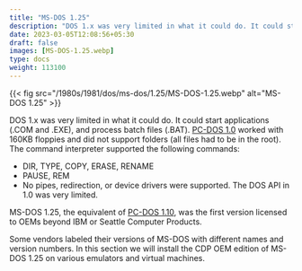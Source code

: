 ```yaml
---
title: "MS-DOS 1.25"
description: "DOS 1.x was very limited in what it could do. It could start applications (.COM and .EXE), and process batch files (.BAT). PC-DOS 1.0 worked with 160KB floppies and did not support folders (all files had to be in the root)."
date: 2023-03-05T12:08:56+05:30
draft: false
images: [MS-DOS-1.25.webp]
type: docs
weight: 113100
---
```


{{< fig src="/1980s/1981/dos/ms-dos/1.25/MS-DOS-1.25.webp" alt="MS-DOS 1.25" >}}

DOS 1.x was very limited in what it could do. It could start applications (.COM and .EXE), and process batch files (.BAT). [PC-DOS 1.0](/1980s/1981/dos/pc-dos/1.10/) worked with 160KB floppies and did not support folders (all files had to be in the root). The command interpreter supported the following commands:

- DIR, TYPE, COPY, ERASE, RENAME
- PAUSE, REM
- No pipes, redirection, or device drivers were supported. The DOS API in 1.0 was very limited.

MS-DOS 1.25, the equivalent of [PC-DOS 1.10](/1980s/1981/dos/pc-dos/1.10/), was the first version licensed to OEMs beyond IBM or Seattle Computer Products.

Some vendors labeled their versions of MS-DOS with different names and version numbers. In this section we will install the CDP OEM edition of MS-DOS 1.25 on various emulators and virtual machines.
